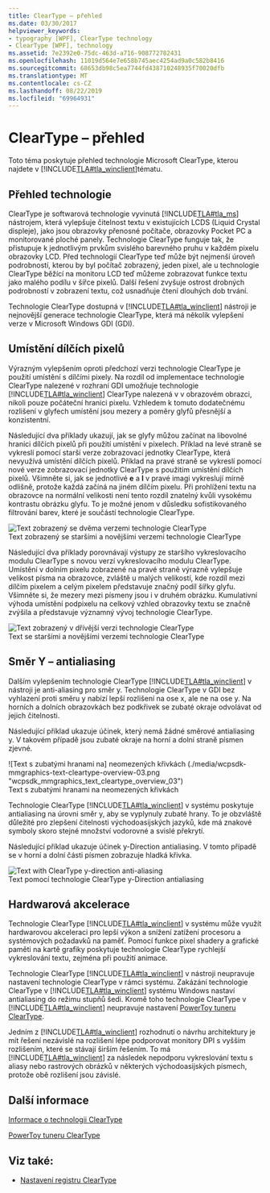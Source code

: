 ```yaml
---
title: ClearType – přehled
ms.date: 03/30/2017
helpviewer_keywords:
- typography [WPF], ClearType technology
- ClearType [WPF], technology
ms.assetid: 7e2392e0-75dc-463d-a716-908772782431
ms.openlocfilehash: 11019d564e7e658b745aec4254ad9a0c582b8416
ms.sourcegitcommit: 68653db98c5ea7744fd438710248935f70020dfb
ms.translationtype: MT
ms.contentlocale: cs-CZ
ms.lasthandoff: 08/22/2019
ms.locfileid: "69964931"
---
```

# <a name="cleartype-overview"></a>ClearType – přehled
Toto téma poskytuje přehled technologie Microsoft ClearType, kterou najdete v [!INCLUDE[TLA#tla_winclient](../../../../includes/tlasharptla-winclient-md.md)]tématu.  

<a name="overview"></a>   
## <a name="technology-overview"></a>Přehled technologie  
 ClearType je softwarová technologie vyvinutá [!INCLUDE[TLA#tla_ms](../../../../includes/tlasharptla-ms-md.md)] nástrojem, která vylepšuje čitelnost textu v existujících LCDS (Liquid Crystal displeje), jako jsou obrazovky přenosné počítače, obrazovky Pocket PC a monitorované ploché panely.  Technologie ClearType funguje tak, že přistupuje k jednotlivým prvkům svislého barevného pruhu v každém pixelu obrazovky LCD. Před technologií ClearType teď může být nejmenší úroveň podrobností, kterou by byl počítač zobrazený, jeden pixel, ale u technologie ClearType běžící na monitoru LCD teď můžeme zobrazovat funkce textu jako malého podílu v šířce pixelů. Další řešení zvyšuje ostrost drobných podrobností v zobrazení textu, což usnadňuje čtení dlouhých dob trvání.  
  
 Technologie ClearType dostupná v [!INCLUDE[TLA#tla_winclient](../../../../includes/tlasharptla-winclient-md.md)] nástroji je nejnovější generace technologie ClearType, která má několik vylepšení verze v Microsoft Windows GDI (GDI).  
  
<a name="sub-pixel_positioning"></a>   
## <a name="sub-pixel-positioning"></a>Umístění dílčích pixelů  
 Výrazným vylepšením oproti předchozí verzi technologie ClearType je použití umístění s dílčími pixely. Na rozdíl od implementace technologie ClearType nalezené v rozhraní GDI umožňuje technologie [!INCLUDE[TLA#tla_winclient](../../../../includes/tlasharptla-winclient-md.md)] ClearType nalezená v v obrazovém obrazci, nikoli pouze počáteční hranici pixelu. Vzhledem k tomuto dodatečnému rozlišení v glyfech umístění jsou mezery a poměry glyfů přesnější a konzistentní.  
  
 Následující dva příklady ukazují, jak se glyfy můžou začínat na libovolné hranici dílčích pixelů při použití umístění v pixelech. Příklad na levé straně se vykreslí pomocí starší verze zobrazovací jednotky ClearType, která nevyužívá umístění dílčích pixelů. Příklad na pravé straně se vykreslí pomocí nové verze zobrazovací jednotky ClearType s použitím umístění dílčích pixelů. Všimněte si, jak se jednotlivé **e** a **l** v pravé imagi vykreslují mírně odlišně, protože každá začíná na jiném dílčím pixelu. Při prohlížení textu na obrazovce na normální velikosti není tento rozdíl znatelný kvůli vysokému kontrastu obrázku glyfu. To je možné jenom v důsledku sofistikovaného filtrování barev, které je součástí technologie ClearType.  
  
 ![Text zobrazený se dvěma verzemi technologie ClearType](./media/wcpsdk-mmgraphics-text-cleartype-overview-01.png "wcpsdk_mmgraphics_text_cleartype_overview_01")  
Text zobrazený se staršími a novějšími verzemi technologie ClearType  
  
 Následující dva příklady porovnávají výstupy ze staršího vykreslovacího modulu ClearType s novou verzí vykreslovacího modulu ClearType. Umístění v dolním pixelu zobrazené na pravé straně výrazně vylepšuje velikost písma na obrazovce, zvláště u malých velikostí, kde rozdíl mezi dílčím pixelem a celým pixelem představuje značný podíl šířky glyfu. Všimněte si, že mezery mezi písmeny jsou i v druhém obrázku. Kumulativní výhoda umístění podpixelu na celkový vzhled obrazovky textu se značně zvýšila a představuje významný vývoj technologie ClearType.  
  
 ![Text zobrazený v dřívější verzi technologie ClearType](./media/wcpsdk-mmgraphics-text-cleartype-overview-02.png "wcpsdk_mmgraphics_text_cleartype_overview_02")  
Text se staršími a novějšími verzemi technologie ClearType  
  
<a name="y-direction_antialiasing"></a>   
## <a name="y-direction-antialiasing"></a>Směr Y – antialiasing  
 Dalším vylepšením technologie ClearType [!INCLUDE[TLA#tla_winclient](../../../../includes/tlasharptla-winclient-md.md)] v nástroji je anti-aliasing pro směr y. Technologie ClearType v GDI bez vyhlazení proti směru y nabízí lepší rozlišení na ose x, ale ne na ose y. Na horních a dolních obrazovkách bez podkřivek se zubaté okraje odvolávat od jejich čitelnosti.  
  
 Následující příklad ukazuje účinek, který nemá žádné směrové antialiasing y. V takovém případě jsou zubaté okraje na horní a dolní straně písmen zjevné.  
  
 ![Text s zubatými hranami na] neomezených křivkách (./media/wcpsdk-mmgraphics-text-cleartype-overview-03.png "wcpsdk_mmgraphics_text_cleartype_overview_03")  
Text s zubatými hranami na neomezených křivkách  
  
 Technologie ClearType [!INCLUDE[TLA#tla_winclient](../../../../includes/tlasharptla-winclient-md.md)] v systému poskytuje antialiasing na úrovni směr y, aby se vyplynuly zubaté hrany. To je obzvláště důležité pro zlepšení čitelnosti východoasijských jazyků, kde má znakové symboly skoro stejné množství vodorovné a svislé překrytí.  
  
 Následující příklad ukazuje účinek y-Direction antialiasing. V tomto případě se v horní a dolní části písmen zobrazuje hladká křivka.  
  
 ![Text with ClearType y&#45;direction anti&#45;aliasing](./media/wcpsdk-mmgraphics-text-cleartype-overview-04.png "wcpsdk_mmgraphics_text_cleartype_overview_04")  
Text pomocí technologie ClearType y-Direction antialiasing  
  
<a name="hardware_acceleration"></a>   
## <a name="hardware-acceleration"></a>Hardwarová akcelerace  
 Technologie ClearType [!INCLUDE[TLA#tla_winclient](../../../../includes/tlasharptla-winclient-md.md)] v systému může využít hardwarovou akceleraci pro lepší výkon a snížení zatížení procesoru a systémových požadavků na paměť. Pomocí funkce pixel shadery a grafické paměti na kartě grafiky poskytuje technologie ClearType rychlejší vykreslování textu, zejména při použití animace.  
  
 Technologie ClearType [!INCLUDE[TLA#tla_winclient](../../../../includes/tlasharptla-winclient-md.md)] v nástroji neupravuje nastavení technologie ClearType v rámci systému. Zakázání technologie ClearType v [!INCLUDE[TLA#tla_winclient](../../../../includes/tlasharptla-winclient-md.md)] systému Windows nastaví antialiasing do režimu stupňů šedi. Kromě toho technologie ClearType v [!INCLUDE[TLA#tla_winclient](../../../../includes/tlasharptla-winclient-md.md)] neupravuje nastavení [PowerToy tuneru ClearType](https://www.microsoft.com/typography/ClearTypePowerToy.mspx).  
  
 Jedním z [!INCLUDE[TLA#tla_winclient](../../../../includes/tlasharptla-winclient-md.md)] rozhodnutí o návrhu architektury je mít řešení nezávislé na rozlišení lépe podporovat monitory DPI s vyšším rozlišením, které se stávají širším řešením. To má [!INCLUDE[TLA#tla_winclient](../../../../includes/tlasharptla-winclient-md.md)] za následek nepodporu vykreslování textu s aliasy nebo rastrových obrázků v některých východoasijských písmech, protože obě rozlišení jsou závislé.  
  
<a name="further_information"></a>   
## <a name="further-information"></a>Další informace  
 [Informace o technologii ClearType](https://www.microsoft.com/typography/ClearTypeInfo.mspx)  
  
 [PowerToy tuneru ClearType](https://www.microsoft.com/typography/ClearTypePowerToy.mspx)  
  
## <a name="see-also"></a>Viz také:

- [Nastavení registru ClearType](cleartype-registry-settings.md)

